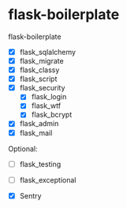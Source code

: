 # flask-boilerplate
flask-boilerplate

- [X] flask\_sqlalchemy
- [X] flask\_migrate
- [X] flask\_classy
- [X] flask\_script
- [X] flask\_security
  - [X] flask\_login
  - [X] flask\_wtf
  - [X] flask\_bcrypt
- [X] flask\_admin
- [X] flask\_mail

Optional:
- [ ] flask\_testing
- [ ] flask\_exceptional
- [X] Sentry

